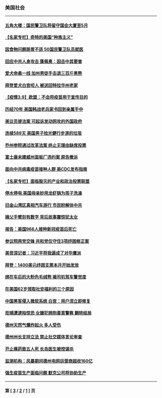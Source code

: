 ### 美国社会
---
#### [五角大楼：国民警卫队将留守国会大厦至5月](../../pages/ncid1078160/n12801032.md) 
#### [【名家专栏】奇特的美国“种族主义”](../../pages/ncid1078160/n12799985.md) 
#### [因食物问题肠胃不适 50国民警卫队员就医](../../pages/ncid1078160/n12800492.md) 
#### [回应中共人身攻击 蓬佩奥：因击中其要害](../../pages/ncid1078160/n12800344.md) 
#### [爱犬命悬一线 加州男徒手击退三百斤黑熊](../../pages/ncid1078160/n12799298.md) 
#### [拜登爱犬白宫咬人 被送回特拉华州老家](../../pages/ncid1078160/n12799862.md) 
#### [【疫情3.9】欧盟：不会将疫苗用于宣传目的](../../pages/ncid1078160/n12799381.md) 
#### [历经70年 美国韩战老兵家书回到亲属手中](../../pages/ncid1078160/n12799297.md) 
#### [美议员提法案 可起诉发动网攻的外国政府](../../pages/ncid1078160/n12799094.md) 
#### [连续589天 美国男子捡光健行步道的垃圾](../../pages/ncid1078160/n12798709.md) 
#### [乔州参院通过改革法案 终止无理由缺席投票](../../pages/ncid1078160/n12798677.md) 
#### [富士康未建威州面板厂违约案 原告撤诉](../../pages/ncid1078160/n12798462.md) 
#### [面向中共病毒疫苗接种人群 美CDC发布指南](../../pages/ncid1078160/n12797950.md) 
#### [【名家专栏】面临毁灭的产业和政治投票联盟](../../pages/ncid1078160/n12797600.md) 
#### [停水停电 美国母亲妙用龙虾锅为孩子洗澡](../../pages/ncid1078160/n12796027.md) 
#### [旧金山湾区真相汽车游行 市民盼解体中共](../../pages/ncid1078160/n12796373.md) 
#### [姨父手臂刻有数字 背后故事震惊犹太女](../../pages/ncid1078160/n12795145.md) 
#### [报告：美国966人接种新冠疫苗后死亡](../../pages/ncid1078160/n12794335.md) 
#### [参议院两党交锋 共和党仅守住3项纾困修正案](../../pages/ncid1078160/n12794587.md) 
#### [美资深记者：习近平将我逼成了对华鹰派](../../pages/ncid1078160/n12794634.md) 
#### [拜登：1400美元纾困支票本月开始发放](../../pages/ncid1078160/n12794498.md) 
#### [绑在车后的大粉色毛绒熊 揭司机驾车警觉度](../../pages/ncid1078160/n12794422.md) 
#### [在美国62岁领取社安福利的三个原因](../../pages/ncid1078160/n12794061.md) 
#### [中国黑客侵入微软系统 白宫：用户须立即修复](../../pages/ncid1078160/n12794073.md) 
#### [拒捕遭逮陷惊恐 女嫌犯拥抱善意警察 翻转结局](../../pages/ncid1078160/n12793440.md) 
#### [德州天然气爆炸起火 多人受伤](../../pages/ncid1078160/n12793867.md) 
#### [德州州长支持立法 禁止社交媒体言论审查](../../pages/ncid1078160/n12793185.md) 
#### [开止痛药致五人死 长岛医生被控谋杀](../../pages/ncid1078160/n12793299.md) 
#### [监测机构：风暴期间德州电网运营商超收160亿](../../pages/ncid1078160/n12792357.md) 
#### [强生疫苗生产面临问题 默克公司将协助生产](../../pages/ncid1078160/n12790823.md) 

---
#### 第 [ [3](./3.md) / [2](./2.md) / [1](./1.md) ] 页

